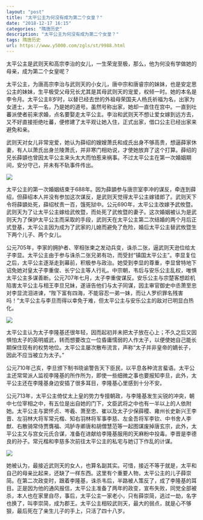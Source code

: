 ```yaml
---
layout: "post"
title: "太平公主为何没有成为第二个女皇？"
date: "2018-12-17 16:15"
categories: "隋唐历史"
description: "太平公主为何没有成为第二个女皇？"
tags: 隋唐历史
url: https://www.y5000.com/zgls/st/9988.html
---
```






太平公主是武则天和高宗李治的女儿，一生荣宠至极，那么，他为何没有学做她的母亲，成为第二个女皇呢？

太平公主，为唐高宗李治与武则天的小女儿，唐中宗和唐睿宗的妹妹，也是安定思公主的妹妹，生平极受父母兄长尤其是其母武则天的宠爱，权倾一时。她的本名是李令月。太平公主8岁时，以替已经去世的外祖母荣国夫人杨氏祈福为名，出家为女道士，太平一名，乃是她的道号。虽然号称出家，她却一直住在宫中。一直到吐蕃派使者前来求婚，点名要娶走太平公主。李治和武则天不想让爱女嫁到远方去，又不好直接拒绝吐蕃，便修建了太平观让她入住，正式出家，借口公主已经出家来避免和亲。

武则天对女儿非常宠爱，她认为薛绍的嫂嫂萧氏和成氏出身不够高贵，想逼薛家休妻，有人以萧氏出身兰陵萧氏，并非寒门相劝说，才使她放弃了这个打算。薛绍的兄长薛顗也曾因太平公主来头太大而怕惹来祸事。不过太平公主在第一次婚姻期间，安分守己，并未有不轨事件传出。

![](https://img.y5000.com/uploads/allimg/170110/1526462Y1-0.jpg)

太平公主的第一次婚姻结束于688年。因为薛顗参与唐宗室李冲的谋反，牵连到薛绍，但薛绍本人并没有参加这次谋反，是武则天觉得太平公主嫁错郎了。武则天下令将薛顗处死，薛绍杖责一百，饿死狱中。公元690年，太平公主改嫁予武攸暨。武则天为了让太平公主嫁给武攸暨，而处死了武攸暨的妻子。这次婚姻被认为是武则天为了保护太平公主而采取的手段，武则天在太平公主第二次结婚的两个月后正式登基，太平公主因为成为了武家的儿媳而避免了危险，婚后太平公主替武攸暨生下两个儿子、两个女儿。

公元705年，李家的拥护者、宰相张柬之发动兵变，诛杀二张，逼武则天逊位给太子李显。太平公主由于参与诛杀二张兄弟有功，而受封“镇国太平公主”。李显复位之后，太平公主逐渐走到幕前，积极参与政治。她受到李显的尊重，李显曾特地下诏免她对皇太子李重俊、长宁公主等人行礼。中宗朝，韦后与安乐公主乱权，唯惧太平公主多谋善断。公元707年七月，太子李重俊谋反。安乐公主与宗楚客想趁机陷害太平公主与相王李旦兄妹，遂诬告他们与太子同谋，因主审官御史中丞萧至忠对李显流泪进谏，“陛下富有四海，不能容忍一弟一妹，而让人罗织罪名残害吗！”太平公主与李旦而得以幸免于难，但太平公主与安乐公主的敌对已明显白热化。

![](https://img.y5000.com/uploads/allimg/170110/1526462201-1.jpg)

太平公主认为太子李隆基还很年轻，因而起初并未把太子放在心上；不久之后又因惧怕太子的英明威武，转而想要改立一位昏庸懦弱的人作太子，以便使她自己能长期保住现有的权势地位。太平公主屡次散布流言，声称“太子并非皇帝的嫡长子，因此不应当被立为太子。”

公元710年己亥，李旦颁下制书晓谕警告天下臣民，以平息各种流言蜚语。太平公主还常常派人监视李隆基的所作所为，即使一些细微之事也要报知李旦，此外，太平公主还在李隆基身边安插了很多耳目，李隆基心里感到十分不安。

公元713年，太平公主倚仗太上皇的势力专擅朝政，与李隆基发生尖锐的冲突，朝中七位宰相之中，有五位是出自她的门下，文臣武将之中也有一半以上的人依附她。太平公主与窦怀贞、岑羲、萧至忠、崔以及太子少保薛稷、雍州长史新兴王李晋、左羽林大将军常元楷、知右羽林将军事李慈、左金吾将军李钦、中书舍人李猷、右散骑常侍贾膺福、鸿胪寺卿唐和胡僧慧范等一起图谋废掉唐玄宗，此外，太平公主又与宫女元氏合谋，准备在进献给李隆基服用的天麻粉中投毒。李晋是李德良的孙子。常元楷和李慈多次前往太平公主的私宅与她订下作乱的计谋。

![](https://img.y5000.com/uploads/allimg/170110/1526464I9-2.jpg)

她被认为，最接近武则天的女人，也算名副其实。可惜，接近不等于就是，太平和自己的母亲比起来，还缺了一样东西。这里有个重要人物，太平公主的儿子薛崇简。在第二次政变时，跟着李隆基，诛杀韦后，半路被人策反了，成了李隆基的耳目。正是因为他的通风报信，太平公主准备了两年的政变，宣布失败，同党全部被杀，本人也在家里自尽，事后，太平公主一家老小，只有薛崇简，逃过一劫，名字也换了，叫李崇简，成为郡王。太平公主相较武则天，最大的弱点，就是心不够狠，最后死在了亲生儿子的手上，只活了四十八岁。
